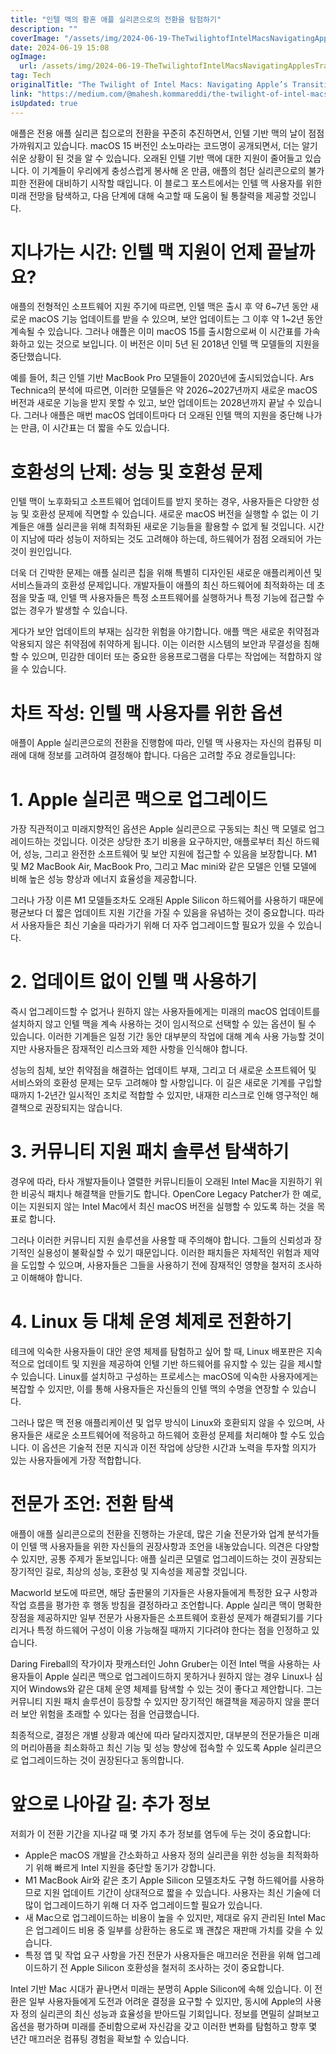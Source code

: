 ```yaml
---
title: "인텔 맥의 황혼 애플 실리콘으로의 전환을 탐험하기"
description: ""
coverImage: "/assets/img/2024-06-19-TheTwilightofIntelMacsNavigatingApplesTransitiontoAppleSilicon_0.png"
date: 2024-06-19 15:08
ogImage: 
  url: /assets/img/2024-06-19-TheTwilightofIntelMacsNavigatingApplesTransitiontoAppleSilicon_0.png
tag: Tech
originalTitle: "The Twilight of Intel Macs: Navigating Apple’s Transition to Apple Silicon"
link: "https://medium.com/@mahesh.kommareddi/the-twilight-of-intel-macs-navigating-apples-transition-to-apple-silicon-1b3a52c2c8ca"
isUpdated: true
---
```






애플은 전용 애플 실리콘 칩으로의 전환을 꾸준히 추진하면서, 인텔 기반 맥의 날이 점점 가까워지고 있습니다. macOS 15 버전인 소노마라는 코드명이 공개되면서, 더는 알기 쉬운 상황이 된 것을 알 수 있습니다. 오래된 인텔 기반 맥에 대한 지원이 줄어들고 있습니다. 이 기계들이 우리에게 충성스럽게 봉사해 온 만큼, 애플의 첨단 실리콘으로의 불가피한 전환에 대비하기 시작할 때입니다. 이 블로그 포스트에서는 인텔 맥 사용자를 위한 미래 전망을 탐색하고, 다음 단계에 대해 숙고할 때 도움이 될 통찰력을 제공할 것입니다.

# 지나가는 시간: 인텔 맥 지원이 언제 끝날까요?

애플의 전형적인 소프트웨어 지원 주기에 따르면, 인텔 맥은 출시 후 약 6~7년 동안 새로운 macOS 기능 업데이트를 받을 수 있으며, 보안 업데이트는 그 이후 약 1~2년 동안 계속될 수 있습니다. 그러나 애플은 이미 macOS 15를 출시함으로써 이 시간표를 가속화하고 있는 것으로 보입니다. 이 버전은 이미 5년 된 2018년 인텔 맥 모델들의 지원을 중단했습니다.

예를 들어, 최근 인텔 기반 MacBook Pro 모델들이 2020년에 출시되었습니다. Ars Technica의 분석에 따르면, 이러한 모델들은 약 2026~2027년까지 새로운 macOS 버전과 새로운 기능을 받지 못할 수 있고, 보안 업데이트는 2028년까지 끝날 수 있습니다. 그러나 애플은 매번 macOS 업데이트마다 더 오래된 인텔 맥의 지원을 중단해 나가는 만큼, 이 시간표는 더 짧을 수도 있습니다.

<div class="content-ad"></div>

# 호환성의 난제: 성능 및 호환성 문제

인텔 맥이 노후화되고 소프트웨어 업데이트를 받지 못하는 경우, 사용자들은 다양한 성능 및 호환성 문제에 직면할 수 있습니다. 새로운 macOS 버전을 실행할 수 없는 이 기계들은 애플 실리콘을 위해 최적화된 새로운 기능들을 활용할 수 없게 될 것입니다. 시간이 지남에 따라 성능이 저하되는 것도 고려해야 하는데, 하드웨어가 점점 오래되어 가는 것이 원인입니다.

더욱 더 긴박한 문제는 애플 실리콘 칩을 위해 특별히 디자인된 새로운 애플리케이션 및 서비스들과의 호환성 문제입니다. 개발자들이 애플의 최신 하드웨어에 최적화하는 데 초점을 맞출 때, 인텔 맥 사용자들은 특정 소프트웨어를 실행하거나 특정 기능에 접근할 수 없는 경우가 발생할 수 있습니다.

게다가 보안 업데이트의 부재는 심각한 위험을 야기합니다. 애플 맥은 새로운 취약점과 악용되지 않은 취약점에 취약하게 됩니다. 이는 이러한 시스템의 보안과 무결성을 침해할 수 있으며, 민감한 데이터 또는 중요한 응용프로그램을 다루는 작업에는 적합하지 않을 수 있습니다.

<div class="content-ad"></div>

# 차트 작성: 인텔 맥 사용자를 위한 옵션

애플이 Apple 실리콘으로의 전환을 진행함에 따라, 인텔 맥 사용자는 자신의 컴퓨팅 미래에 대해 정보를 고려하여 결정해야 합니다. 다음은 고려할 주요 경로들입니다:

# 1. Apple 실리콘 맥으로 업그레이드

가장 직관적이고 미래지향적인 옵션은 Apple 실리콘으로 구동되는 최신 맥 모델로 업그레이드하는 것입니다. 이것은 상당한 초기 비용을 요구하지만, 애플로부터 최신 하드웨어, 성능, 그리고 완전한 소프트웨어 및 보안 지원에 접근할 수 있음을 보장합니다. M1 및 M2 MacBook Air, MacBook Pro, 그리고 Mac mini와 같은 모델은 인텔 모델에 비해 높은 성능 향상과 에너지 효율성을 제공합니다.

<div class="content-ad"></div>

그러나 가장 이른 M1 모델들조차도 오래된 Apple Silicon 하드웨어를 사용하기 때문에 평균보다 더 짧은 업데이트 지원 기간을 가질 수 있음을 유념하는 것이 중요합니다. 따라서 사용자들은 최신 기술을 따라가기 위해 더 자주 업그레이드할 필요가 있을 수 있습니다.

# 2. 업데이트 없이 인텔 맥 사용하기

즉시 업그레이드할 수 없거나 원하지 않는 사용자들에게는 미래의 macOS 업데이트를 설치하지 않고 인텔 맥을 계속 사용하는 것이 임시적으로 선택할 수 있는 옵션이 될 수 있습니다. 이러한 기계들은 일정 기간 동안 대부분의 작업에 대해 계속 사용 가능할 것이지만 사용자들은 잠재적인 리스크와 제한 사항을 인식해야 합니다.

성능의 침체, 보안 취약점을 해결하는 업데이트 부재, 그리고 더 새로운 소프트웨어 및 서비스와의 호환성 문제는 모두 고려해야 할 사항입니다. 이 길은 새로운 기계를 구입할 때까지 1-2년간 일시적인 조치로 적합할 수 있지만, 내재한 리스크로 인해 영구적인 해결책으로 권장되지는 않습니다.

<div class="content-ad"></div>

# 3. 커뮤니티 지원 패치 솔루션 탐색하기

경우에 따라, 타사 개발자들이나 열렬한 커뮤니티들이 오래된 Intel Mac을 지원하기 위한 비공식 패치나 해결책을 만들기도 합니다. OpenCore Legacy Patcher가 한 예로, 이는 지원되지 않는 Intel Mac에서 최신 macOS 버전을 실행할 수 있도록 하는 것을 목표로 합니다.

그러나 이러한 커뮤니티 지원 솔루션을 사용할 때 주의해야 합니다. 그들의 신뢰성과 장기적인 실용성이 불확실할 수 있기 때문입니다. 이러한 패치들은 자체적인 위험과 제약을 도입할 수 있으며, 사용자들은 그들을 사용하기 전에 잠재적인 영향을 철저히 조사하고 이해해야 합니다.

# 4. Linux 등 대체 운영 체제로 전환하기

<div class="content-ad"></div>

테크에 익숙한 사용자들이 대안 운영 체제를 탐험하고 싶어 할 때, Linux 배포판은 지속적으로 업데이트 및 지원을 제공하여 인텔 기반 하드웨어를 유지할 수 있는 길을 제시할 수 있습니다. Linux를 설치하고 구성하는 프로세스는 macOS에 익숙한 사용자에게는 복잡할 수 있지만, 이를 통해 사용자들은 자신들의 인텔 맥의 수명을 연장할 수 있습니다.

그러나 많은 맥 전용 애플리케이션 및 업무 방식이 Linux와 호환되지 않을 수 있으며, 사용자들은 새로운 소프트웨어에 적응하고 하드웨어 호환성 문제를 처리해야 할 수도 있습니다. 이 옵션은 기술적 전문 지식과 이전 작업에 상당한 시간과 노력을 투자할 의지가 있는 사용자들에게 가장 적합합니다.

# 전문가 조언: 전환 탐색

애플이 애플 실리콘으로의 전환을 진행하는 가운데, 많은 기술 전문가와 업계 분석가들이 인텔 맥 사용자들을 위한 자신들의 권장사항과 조언을 내놓았습니다. 의견은 다양할 수 있지만, 공통 주제가 돋보입니다: 애플 실리콘 모델로 업그레이드하는 것이 권장되는 장기적인 길로, 최상의 성능, 호환성 및 지속성을 제공할 것입니다.

<div class="content-ad"></div>

Macworld 보도에 따르면, 해당 출판물의 기자들은 사용자들에게 특정한 요구 사항과 작업 흐름을 평가한 후 행동 방침을 결정하라고 조언합니다. Apple 실리콘 맥이 명확한 장점을 제공하지만 일부 전문가 사용자들은 소프트웨어 호환성 문제가 해결되기를 기다리거나 특정 하드웨어 구성이 이용 가능해질 때까지 기다려야 한다는 점을 인정하고 있습니다.

Daring Fireball의 작가이자 팟캐스터인 John Gruber는 이전 Intel 맥을 사용하는 사용자들이 Apple 실리콘 맥으로 업그레이드하지 못하거나 원하지 않는 경우 Linux나 심지어 Windows와 같은 대체 운영 체제를 탐색할 수 있는 것이 좋다고 제안합니다. 그는 커뮤니티 지원 패치 솔루션이 등장할 수 있지만 장기적인 해결책을 제공하지 않을 뿐더러 보안 위험을 초래할 수 있다는 점을 언급했습니다.

최종적으로, 결정은 개별 상황과 예산에 따라 달라지겠지만, 대부분의 전문가들은 미래의 머리아픔을 최소화하고 최신 기능 및 성능 향상에 접속할 수 있도록 Apple 실리콘으로 업그레이드하는 것이 권장된다고 동의합니다.

# 앞으로 나아갈 길: 추가 정보

<div class="content-ad"></div>

저희가 이 전환 기간을 지나갈 때 몇 가지 추가 정보를 염두에 두는 것이 중요합니다:

- Apple은 macOS 개발을 간소화하고 사용자 정의 실리콘을 위한 성능을 최적화하기 위해 빠르게 Intel 지원을 중단할 동기가 강합니다.
- M1 MacBook Air와 같은 초기 Apple Silicon 모델조차도 구형 하드웨어를 사용하므로 지원 업데이트 기간이 상대적으로 짧을 수 있습니다. 사용자는 최신 기술에 더 많이 업그레이드하기 위해 더 자주 업그레이드할 필요가 있습니다.
- 새 Mac으로 업그레이드하는 비용이 높을 수 있지만, 제대로 유지 관리된 Intel Mac은 업그레이드 비용 중 일부를 상환하는 용도로 꽤 괜찮은 재판매 가치를 갖을 수 있습니다.
- 특정 앱 및 작업 요구 사항을 가진 전문가 사용자들은 매끄러운 전환을 위해 업그레이드하기 전 Apple Silicon 호환성을 철저히 조사하는 것이 중요합니다.

Intel 기반 Mac 시대가 끝나면서 미래는 분명히 Apple Silicon에 속해 있습니다. 이 전환은 일부 사용자들에게 도전과 어려운 결정을 요구할 수 있지만, 동시에 Apple의 사용자 정의 실리콘의 최신 성능과 효율성을 받아드릴 기회입니다. 정보를 면밀히 살펴보고 옵션을 평가하며 미래를 준비함으로써 자신감을 갖고 이러한 변화를 탐험하고 향후 몇 년간 매끄러운 컴퓨팅 경험을 확보할 수 있습니다.